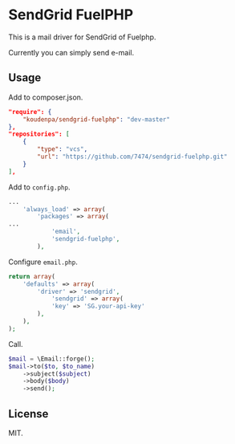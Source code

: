 # SendGrid FuelPHP

This is a mail driver for SendGrid of Fuelphp.

Currently you can simply send e-mail.

## Usage

Add to composer.json.
```json
"require": {
    "koudenpa/sendgrid-fuelphp": "dev-master"
},
"repositories": [
    {
        "type": "vcs",
        "url": "https://github.com/7474/sendgrid-fuelphp.git"
    }
],
```

Add to `config.php`.
```php
...
    'always_load' => array(
        'packages' => array(
...
            'email',
            'sendgrid-fuelphp',
        ),
```

Configure `email.php`.
```php email.php
return array(
    'defaults' => array(
        'driver' => 'sendgrid',
            'sendgrid' => array(
            'key' => 'SG.your-api-key'
        ),
    ),
);
```

Call.
```php
$mail = \Email::forge();
$mail->to($to, $to_name)
    ->subject($subject)
    ->body($body)
    ->send();
```

## License

MIT.
